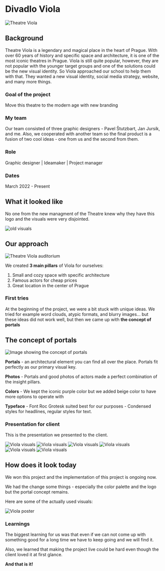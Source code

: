 # Divadlo Viola

![Theatre Viola](VIOLAFOTO.jpg)

## Background
Theatre Viola is a legendary and magical place in the heart of Prague. With over 60 years of history and specific space and architecture, it is one of the most iconic theatres in Prague. Viola is still quite popular, however, they are not popular with the younger target groups and one of the solutions could be the new visual identity. So Viola approached our school to help them with that. They wanted a new visual identity, social media strategy, website, and many more things.

### Goal of the project
Move this theatre to the modern age with new branding

### My team
Our team consisted of three graphic designers - Pavel Štutzbart, Jan Jursík, and me. Also, we cooperated with another team so the final product is a fusion of two cool ideas - one from us and the second from them.

### Role
Graphic designer | Ideamaker | Project manager 

### Dates
March 2022 - Present

## What it looked like
No one from the new managment of the Theatre knew why they have this logo and the visuals were very disjointed.

![old visuals](oldviola.png)

## Our approach
![Theatre Viola auditorium](auditorium.jpg)

We created <b>3 main pillars</b> of Viola for ourselves:

1. Small and cozy space with specific architecture
2. Famous actors for cheap prices
3. Great location in the center of Prague

### First tries
At the beginning of the project, we were a bit stuck with unique ideas. We tried for example word clouds, atypic formats, and blurry images... but these ideas did not work well, but then we came up with <b>the concept of portals</b>

## The concept of portals
![Image showing the concept of portals](portal-concept.jpg)

<b>Portals</b> - an architectural element you can find all over the place. Portals fit perfectly as our primary visual key.

<b>Photos</b> - Portals and good photos of actors made a perfect combination of the insight pillars.

<b>Colors</b> - We kept the iconic purple color but we added beige color to have more options to operate with

<b>Typeface</b> - Font Roc Grotesk suited best for our purposes - Condensed styles for headlines, regular styles for text.


### Presentation for client
This is the presentation we presented to the client.

![Viola visuals](portfolio-02.jpg)
![Viola visuals](portfolio-03.jpg)
![Viola visuals](portfolio-05.jpg)
![Viola visuals](portfolio-06.jpg)
![Viola visuals](portfolio-07.jpg)
![Viola visuals](portfolio-08.jpg)

## How does it look today

We won this project and the implementation of this project is ongoing now.

We had the change some things - especially the color palette and the logo but the portal concept remains.

Here are some of the actually used visuals:

![Viola poster](viola_visual.png)

### Learnings

The biggest learning for us was that even if we can not come up with something good for a long time we have to keep going and we will find it.

Also, we learned that making the project live could be hard even though the client loved it at first glance.

<b>And that is it! </b>

